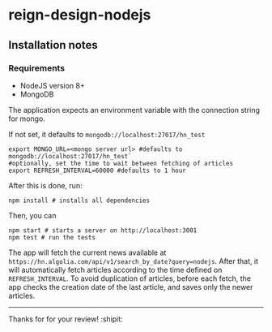 # reign-design-nodejs

## Installation notes

### Requirements
- NodeJS version 8+
- MongoDB

The application expects an environment variable with the connection string for mongo.

If not set, it defaults to `mongodb://localhost:27017/hn_test`
```shell
export MONGO_URL=<mongo server url> #defaults to mongodb://localhost:27017/hn_test`
#optionally, set the time to wait between fetching of articles
export REFRESH_INTERVAL=60000 #defaults to 1 hour
```

After this is done, run:
```shell
npm install # installs all dependencies
```

Then, you can
```shell
npm start # starts a server on http://localhost:3001
npm test # run the tests
```

The app will fetch the current news available at `https://hn.algolia.com/api/v1/search_by_date?query=nodejs`.
After that, it will automatically fetch articles according to the time defined on `REFRESH_INTERVAL`.
To avoid duplication of articles, before each fetch, the app checks the creation date of the last article,
and saves only the newer articles.

---------------------
Thanks for for your review! :shipit:
